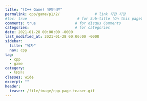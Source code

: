 ```yaml
---
title: "(C++ Game) 데이터란"
permalink: cpp/game/p1/2/                # link 직접 지정
#toc: true                       # for Sub-title (On this page)
comments: true                  # for disqus Comments
categories:                     # for categories
date: 2021-01-28 00:00:00 -0000
last_modified_at: 2021-01-28 00:00:00 -0000
sidebar:
  title: "목차"
  nav: cpp
tag:
  - cpp
  - game
category:
  - 데이터
classes: wide
excerpt: ""
header:
  teaser: /file/image/cpp-page-teaser.gif
---
```

